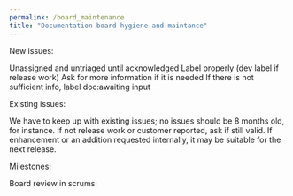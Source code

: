 ```yaml
---
permalink: /board_maintenance
title: "Documentation board hygiene and maintance"
---
```


New issues: 

  Unassigned and untriaged until acknowledged
  Label properly (dev label if release work)
  Ask for more information if it is needed
  If there is not sufficient info, label doc:awaiting input
  
Existing issues:

  We have to keep up with existing issues; no issues should be 8 months old, for instance.
  If not release work or customer reported, ask if still valid.
  If enhancement or an addition requested internally, it may be suitable for the next release.
  
Milestones:


Board review in scrums:
  

  
